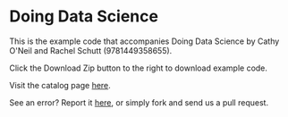Doing Data Science
==================

This is the example code that accompanies Doing Data Science by Cathy O'Neil and Rachel Schutt (9781449358655). 

Click the Download Zip button to the right to download example code.

Visit the catalog page [here](http://shop.oreilly.com/product/0636920028529.do).

See an error? Report it [here](http://oreilly.com/catalog/errata.csp?isbn=0636920028529), or simply fork and send us a pull request.

